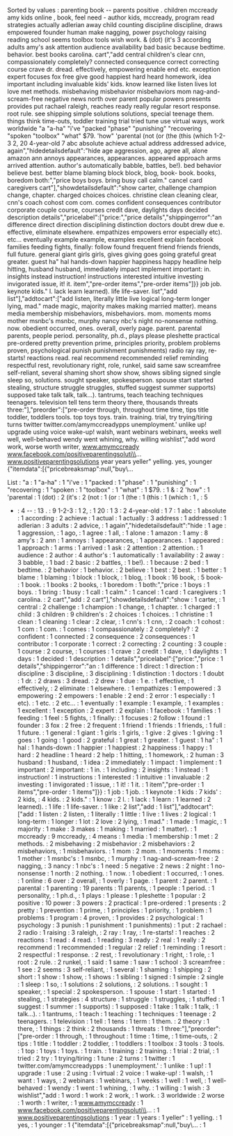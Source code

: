 Sorted by values :
parenting book -- parents positive . children mccready amy kids online , book, feel need - author kids, mccready, program read strategies actually adlerian away child counting discipline discipline, draws empowered founder human make nagging, power psychology raising reading school seems toolbox tools wish work. & (dot) (it's 3 according adults amy's ask attention audience availability bad basic because bedtime. behavior. best books carolina. cart","add central children's clear cnn, compassionately completely? connected consequence correct correcting course crave dr. dread. effectively, empowering enable end etc. exception expert focuses fox free give good happiest hard heard homework, idea important including invaluable kids' kids. know learned like listen lives lot love met methods. misbehaving misbehavior misbehaviors mom nag-and-scream-free negative news north over parent popular powers presents provides put rachael raleigh, reaches ready really regular resort response. root rule. see shipping simple solutions solutions, special teenage them. things think time-outs, toddler training trial tried tune use virtual ways, work worldwide "a "a-ha" "i've "packed "phase" "punishing" "recovering "spoken "toolbox" "what" $79. 'how" 'parental (not (or (the (this (which 1-2-3 2, 20 4-year-old 7 abc absolute achieve actual address addressed advice, again","hidedetailsdefault":"hide age aggression, ago, agree all, alone amazon ann annoys appearances, appearances. appeared approach arms arrived attention. author's automatically babble, battles, be!). bed behavior believe best. better blame blaming block block, blog, book- book. books, boredom both:","price boys boys. bring busy call calm." cancel card caregivers cart"],"showdetailsdefault":"show carter, challenge champion change, chapter. charged choices choices. christine clean cleaning clear, cnn's coach cohost com com. comes confident consequences contributor corporate couple course, courses credit dave, daylights days decided description details","pricelabel":["price:","price details","shippingerror":"an difference direct direction disciplining distinction doctors doubt drew due e. effective, eliminate elsewhere. empathizes empowers error especially etc). etc... eventually example example, examples excellent explain facebook families feeding fights, finally: follow found frequent friend friends friends, full future. general giant girls girls, gives giving goes going grateful great greater. guest ha" hal hands-down happier happiness happy headline help hitting, husband husband, immediately impact implement important: in. insights instead instruction! instructions interested intuitive investing invigorated issue, it! it. item","pre-order items","pre-order items"]}} job job. keynote kids." l. lack learn learned). life life-saver. list","add list"],"addtocart":["add listen, literally little live logical long-term longer lying, mad." made magic, majority makes making married matter). means media membership misbehaviors, misbehaviors. mom. moments moms mother msnbc's msnbc, murphy nancy nbc's night no-nonsense nothing. now. obedient occurred, ones. overall, overly page. parent. parental parents, people period. personality, ph.d., plays please pleshette practical pre-ordered pretty prevention prime, principles priority, problem problems proven, psychological punish punishment punishments) radio ray ray, re-starts! reactions read. real recommend recommended relief reminding respectful rest, revolutionary right, role, runkel, said same saw screamfree self-reliant, several shaming short show show, shows sibling signed single sleep so, solutions. sought speaker, spokesperson. spouse start started stealing, structure struggle struggles, stuffed suggest summer supports) supposed take talk talk, talk...). tantrums, teach teaching techniques teenagers. television tell tens term theory there, thousands threats three:"],"preorder":["pre-order through, throughout time time, tips title toddler, toddlers tools. top toys toys. train. training. trial, try trying/tiring turns twitter twitter.com/amymccreadypps unemployment.' unlike up! upgrade using voice wake-up! walsh, want webinars webinars, weeks well well, well-behaved wendy went whining, why. willing wishlist","add word work, worse worth writer, www.amymccready www.facebook.com/positiveparentingsoluti\\... www.positiveparentingsolutions year years yeller" yelling. yes, younger {"itemdata":[{"pricebreaksmap":null,"buy\\... 

List :
"a : 1
"a-ha" : 1
"i've : 1
"packed : 1
"phase" : 1
"punishing" : 1
"recovering : 1
"spoken : 1
"toolbox" : 1
"what" : 1
$79. : 1
& : 2
'how" : 1
'parental : 1
(dot) : 2
(it's : 2
(not : 1
(or : 1
(the : 1
(this : 1
(which : 1
, : 5
- : 4
-- : 13
. : 9
1-2-3 : 1
2, : 1
20 : 1
3 : 2
4-year-old : 1
7 : 1
abc : 1
absolute : 1
according : 2
achieve : 1
actual : 1
actually : 3
address : 1
addressed : 1
adlerian : 3
adults : 2
advice, : 1
again","hidedetailsdefault":"hide : 1
age : 1
aggression, : 1
ago, : 1
agree : 1
all, : 1
alone : 1
amazon : 1
amy : 8
amy's : 2
ann : 1
annoys : 1
appearances, : 1
appearances. : 1
appeared : 1
approach : 1
arms : 1
arrived : 1
ask : 2
attention : 2
attention. : 1
audience : 2
author : 4
author's : 1
automatically : 1
availability : 2
away : 3
babble, : 1
bad : 2
basic : 2
battles, : 1
be!). : 1
because : 2
bed : 1
bedtime. : 2
behavior : 1
behavior. : 2
believe : 1
best : 2
best. : 1
better : 1
blame : 1
blaming : 1
block : 1
block, : 1
blog, : 1
book : 16
book, : 5
book- : 1
book. : 1
books : 2
books, : 1
boredom : 1
both:","price : 1
boys : 1
boys. : 1
bring : 1
busy : 1
call : 1
calm." : 1
cancel : 1
card : 1
caregivers : 1
carolina. : 2
cart","add : 2
cart"],"showdetailsdefault":"show : 1
carter, : 1
central : 2
challenge : 1
champion : 1
change, : 1
chapter. : 1
charged : 1
child : 3
children : 9
children's : 2
choices : 1
choices. : 1
christine : 1
clean : 1
cleaning : 1
clear : 2
clear, : 1
cnn's : 1
cnn, : 2
coach : 1
cohost : 1
com : 1
com. : 1
comes : 1
compassionately : 2
completely? : 2
confident : 1
connected : 2
consequence : 2
consequences : 1
contributor : 1
corporate : 1
correct : 2
correcting : 2
counting : 3
couple : 1
course : 2
course, : 1
courses : 1
crave : 2
credit : 1
dave, : 1
daylights : 1
days : 1
decided : 1
description : 1
details","pricelabel":["price:","price : 1
details","shippingerror":"an : 1
difference : 1
direct : 1
direction : 1
discipline : 3
discipline, : 3
disciplining : 1
distinction : 1
doctors : 1
doubt : 1
dr. : 2
draws : 3
dread. : 2
drew : 1
due : 1
e. : 1
effective, : 1
effectively, : 2
eliminate : 1
elsewhere. : 1
empathizes : 1
empowered : 3
empowering : 2
empowers : 1
enable : 2
end : 2
error : 1
especially : 1
etc). : 1
etc. : 2
etc... : 1
eventually : 1
example : 1
example, : 1
examples : 1
excellent : 1
exception : 2
expert : 2
explain : 1
facebook : 1
families : 1
feeding : 1
feel : 5
fights, : 1
finally: : 1
focuses : 2
follow : 1
found : 1
founder : 3
fox : 2
free : 2
frequent : 1
friend : 1
friends : 1
friends, : 1
full : 1
future. : 1
general : 1
giant : 1
girls : 1
girls, : 1
give : 2
gives : 1
giving : 1
goes : 1
going : 1
good : 2
grateful : 1
great : 1
greater. : 1
guest : 1
ha" : 1
hal : 1
hands-down : 1
happier : 1
happiest : 2
happiness : 1
happy : 1
hard : 2
headline : 1
heard : 2
help : 1
hitting, : 1
homework, : 2
human : 3
husband : 1
husband, : 1
idea : 2
immediately : 1
impact : 1
implement : 1
important : 2
important: : 1
in. : 1
including : 2
insights : 1
instead : 1
instruction! : 1
instructions : 1
interested : 1
intuitive : 1
invaluable : 2
investing : 1
invigorated : 1
issue, : 1
it! : 1
it. : 1
item","pre-order : 1
items","pre-order : 1
items"]}} : 1
job : 1
job. : 1
keynote : 1
kids : 7
kids' : 2
kids, : 4
kids. : 2
kids." : 1
know : 2
l. : 1
lack : 1
learn : 1
learned : 2
learned). : 1
life : 1
life-saver. : 1
like : 2
list","add : 1
list"],"addtocart":["add : 1
listen : 2
listen, : 1
literally : 1
little : 1
live : 1
lives : 2
logical : 1
long-term : 1
longer : 1
lot : 2
love : 2
lying, : 1
mad." : 1
made : 1
magic, : 1
majority : 1
make : 3
makes : 1
making : 1
married : 1
matter). : 1
mccready : 9
mccready, : 4
means : 1
media : 1
membership : 1
met : 2
methods. : 2
misbehaving : 2
misbehavior : 2
misbehaviors : 2
misbehaviors, : 1
misbehaviors. : 1
mom : 2
mom. : 1
moments : 1
moms : 1
mother : 1
msnbc's : 1
msnbc, : 1
murphy : 1
nag-and-scream-free : 2
nagging, : 3
nancy : 1
nbc's : 1
need : 5
negative : 2
news : 2
night : 1
no-nonsense : 1
north : 2
nothing. : 1
now. : 1
obedient : 1
occurred, : 1
ones. : 1
online : 6
over : 2
overall, : 1
overly : 1
page. : 1
parent : 2
parent. : 1
parental : 1
parenting : 19
parents : 11
parents, : 1
people : 1
period. : 1
personality, : 1
ph.d., : 1
plays : 1
please : 1
pleshette : 1
popular : 2
positive : 10
power : 3
powers : 2
practical : 1
pre-ordered : 1
presents : 2
pretty : 1
prevention : 1
prime, : 1
principles : 1
priority, : 1
problem : 1
problems : 1
program : 4
proven, : 1
provides : 2
psychological : 1
psychology : 3
punish : 1
punishment : 1
punishments) : 1
put : 2
rachael : 2
radio : 1
raising : 3
raleigh, : 2
ray : 1
ray, : 1
re-starts! : 1
reaches : 2
reactions : 1
read : 4
read. : 1
reading : 3
ready : 2
real : 1
really : 2
recommend : 1
recommended : 1
regular : 2
relief : 1
reminding : 1
resort : 2
respectful : 1
response. : 2
rest, : 1
revolutionary : 1
right, : 1
role, : 1
root : 2
rule. : 2
runkel, : 1
said : 1
same : 1
saw : 1
school : 3
screamfree : 1
see : 2
seems : 3
self-reliant, : 1
several : 1
shaming : 1
shipping : 2
short : 1
show : 1
show, : 1
shows : 1
sibling : 1
signed : 1
simple : 2
single : 1
sleep : 1
so, : 1
solutions : 2
solutions, : 2
solutions. : 1
sought : 1
speaker, : 1
special : 2
spokesperson. : 1
spouse : 1
start : 1
started : 1
stealing, : 1
strategies : 4
structure : 1
struggle : 1
struggles, : 1
stuffed : 1
suggest : 1
summer : 1
supports) : 1
supposed : 1
take : 1
talk : 1
talk, : 1
talk...). : 1
tantrums, : 1
teach : 1
teaching : 1
techniques : 1
teenage : 2
teenagers. : 1
television : 1
tell : 1
tens : 1
term : 1
them. : 2
theory : 1
there, : 1
things : 2
think : 2
thousands : 1
threats : 1
three:"],"preorder":["pre-order : 1
through, : 1
throughout : 1
time : 1
time, : 1
time-outs, : 2
tips : 1
title : 1
toddler : 2
toddler, : 1
toddlers : 1
toolbox : 3
tools : 3
tools. : 1
top : 1
toys : 1
toys. : 1
train. : 1
training : 2
training. : 1
trial : 2
trial, : 1
tried : 2
try : 1
trying/tiring : 1
tune : 2
turns : 1
twitter : 1
twitter.com/amymccreadypps : 1
unemployment.' : 1
unlike : 1
up! : 1
upgrade : 1
use : 2
using : 1
virtual : 2
voice : 1
wake-up! : 1
walsh, : 1
want : 1
ways, : 2
webinars : 1
webinars, : 1
weeks : 1
well : 1
well, : 1
well-behaved : 1
wendy : 1
went : 1
whining, : 1
why. : 1
willing : 1
wish : 3
wishlist","add : 1
word : 1
work : 2
work, : 1
work. : 3
worldwide : 2
worse : 1
worth : 1
writer, : 1
www.amymccready : 1
www.facebook.com/positiveparentingsoluti\\... : 1
www.positiveparentingsolutions : 1
year : 1
years : 1
yeller" : 1
yelling. : 1
yes, : 1
younger : 1
{"itemdata":[{"pricebreaksmap":null,"buy\\... : 1

